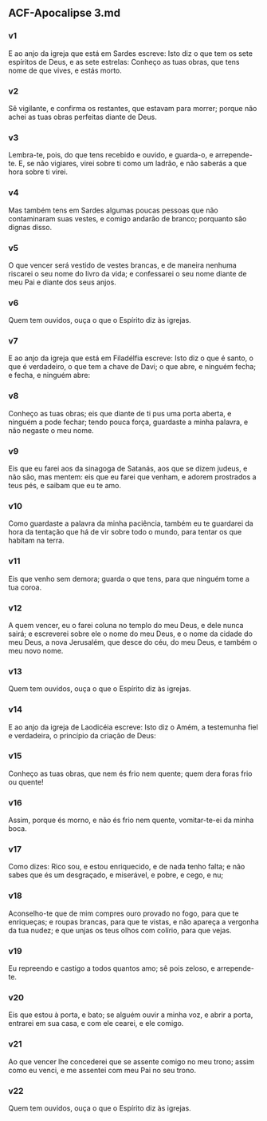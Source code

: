 ## ACF-Apocalipse 3.md
### v1
 E ao anjo da igreja que está em Sardes escreve: Isto diz o que tem os sete espíritos de Deus, e as sete estrelas: Conheço as tuas obras, que tens nome de que vives, e estás morto.
### v2
 Sê vigilante, e confirma os restantes, que estavam para morrer; porque não achei as tuas obras perfeitas diante de Deus.
### v3
 Lembra-te, pois, do que tens recebido e ouvido, e guarda-o, e arrepende-te. E, se não vigiares, virei sobre ti como um ladrão, e não saberás a que hora sobre ti virei.
### v4
 Mas também tens em Sardes algumas poucas pessoas que não contaminaram suas vestes, e comigo andarão de branco; porquanto são dignas disso.
### v5
 O que vencer será vestido de vestes brancas, e de maneira nenhuma riscarei o seu nome do livro da vida; e confessarei o seu nome diante de meu Pai e diante dos seus anjos.
### v6
 Quem tem ouvidos, ouça o que o Espírito diz às igrejas.
### v7
 E ao anjo da igreja que está em Filadélfia escreve: Isto diz o que é santo, o que é verdadeiro, o que tem a chave de Davi; o que abre, e ninguém fecha; e fecha, e ninguém abre:
### v8
 Conheço as tuas obras; eis que diante de ti pus uma porta aberta, e ninguém a pode fechar; tendo pouca força, guardaste a minha palavra, e não negaste o meu nome.
### v9
 Eis que eu farei aos da sinagoga de Satanás, aos que se dizem judeus, e não são, mas mentem: eis que eu farei que venham, e adorem prostrados a teus pés, e saibam que eu te amo.
### v10
 Como guardaste a palavra da minha paciência, também eu te guardarei da hora da tentação que há de vir sobre todo o mundo, para tentar os que habitam na terra.
### v11
 Eis que venho sem demora; guarda o que tens, para que ninguém tome a tua coroa.
### v12
 A quem vencer, eu o farei coluna no templo do meu Deus, e dele nunca sairá; e escreverei sobre ele o nome do meu Deus, e o nome da cidade do meu Deus, a nova Jerusalém, que desce do céu, do meu Deus, e também o meu novo nome.
### v13
 Quem tem ouvidos, ouça o que o Espírito diz às igrejas.
### v14
 E ao anjo da igreja de Laodicéia escreve: Isto diz o Amém, a testemunha fiel e verdadeira, o princípio da criação de Deus:
### v15
 Conheço as tuas obras, que nem és frio nem quente; quem dera foras frio ou quente!
### v16
 Assim, porque és morno, e não és frio nem quente, vomitar-te-ei da minha boca.
### v17
 Como dizes: Rico sou, e estou enriquecido, e de nada tenho falta; e não sabes que és um desgraçado, e miserável, e pobre, e cego, e nu;
### v18
 Aconselho-te que de mim compres ouro provado no fogo, para que te enriqueças; e roupas brancas, para que te vistas, e não apareça a vergonha da tua nudez; e que unjas os teus olhos com colírio, para que vejas.
### v19
 Eu repreendo e castigo a todos quantos amo; sê pois zeloso, e arrepende-te.
### v20
 Eis que estou à porta, e bato; se alguém ouvir a minha voz, e abrir a porta, entrarei em sua casa, e com ele cearei, e ele comigo.
### v21
 Ao que vencer lhe concederei que se assente comigo no meu trono; assim como eu venci, e me assentei com meu Pai no seu trono.
### v22
 Quem tem ouvidos, ouça o que o Espírito diz às igrejas.
